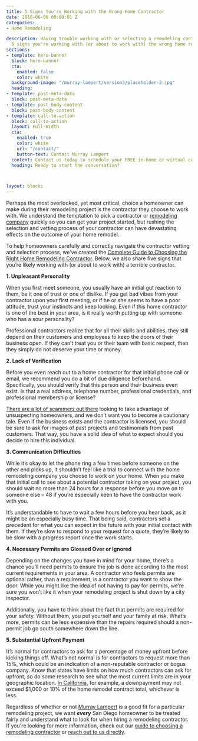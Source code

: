 ```yaml
---
title: 5 Signs You're Working with the Wrong Home Contractor
date: 2018-06-06 00:00:01 Z
categories:
- Home Remodeling

description: Having trouble working with or selecting a remodeling contractor? Here are
  5 signs you're working with (or about to work with) the wrong home remodeling contractor.
sections:
- template: hero-banner
  block: hero-banner
  cta:
    enabled: false
    color: white
  background-image: "/murray-lampert/version3/placeholder-2.jpg"
  heading: 
- template: post-meta-data
  block: post-meta-data
- template: post-body-content
  block: post-body-content
- template: call-to-action
  block: call-to-action
  layout: Full-Width
  cta:
    enabled: true
    color: white
    url: "/contact/"
    button-text: Contact Murray Lampert
  content: Contact us today to schedule your FREE in-home or virtual consultation.
  heading: Ready to start the conversation?



layout: blocks
---
```


Perhaps the most overlooked, yet most critical, choice a homeowner can make during their remodeling project is the contractor they choose to work with. We understand the temptation to pick a contractor or [remodeling company](/san-diego-home-remodel-services) quickly so you can get your project started, but rushing the selection and vetting process of your contractor can have devastating effects on the outcome of your home remodel.

To help homeowners carefully and correctly navigate the contractor vetting and selection process, we've created the [Complete Guide to Choosing the Right Home Remodeling Contractor](/complete-guide-to-choosing-the-right-home-remodeling-contractor/). Below, we also share five signs that you’re likely working with (or about to work with) a terrible contractor.

**1. Unpleasant Personality**

When you first meet someone, you usually have an initial gut reaction to them, be it one of trust or one of dislike. If you get bad vibes from your contractor upon your first meeting, or if he or she seems to have a poor attitude, trust your instincts and keep looking. Even if this home contractor is one of the best in your area, is it really worth putting up with someone who has a sour personality?

Professional contractors realize that for all their skills and abilities, they still depend on their customers and employees to keep the doors of their business open. If they can’t treat you or their team with basic respect, then they simply do not deserve your time or money.

**2. Lack of Verification**

Before you even reach out to a home contractor for that initial phone call or email, we recommend you do a bit of due diligence beforehand. Specifically, you should verify that this person and their business even exist. Is that a real address, telephone number, professional credentials, and professional membership or license?

[There are a lot of scammers out there](https://www.10news.com/news/better-business-bureau-says-home-improvements-scams-are-the-most-risky) looking to take advantage of unsuspecting homeowners, and we don’t want you to become a cautionary tale. Even if the business exists and the contractor is licensed, you should be sure to ask for images of past projects and testimonials from past customers. That way, you have a solid idea of what to expect should you decide to hire this individual.

**3. Communication Difficulties**

While it’s okay to let the phone ring a few times before someone on the other end picks up, it shouldn’t feel like a trial to connect with the home remodeling company you choose to work on your home. When you make that initial call to see about a potential contractor taking on your project, you should wait no more than 24 hours for a response before you move on to someone else – 48 if you’re especially keen to have the contractor work with you.

It’s understandable to have to wait a few hours before you hear back, as it might be an especially busy time. That being said, contractors set a precedent for what you can expect in the future with your initial contact with them. If they’re slow to respond to your request for a quote, they’re likely to be slow with a progress report once the work starts.

**4. Necessary Permits are Glossed Over or Ignored**

Depending on the changes you have in mind for your home, there’s a chance you’ll need permits to ensure the job is done according to the most current requirements in your area. A contractor who feels permits are optional rather, than a requirement, is a contractor you want to show the door. While you might like the idea of not having to pay for permits, we’re sure you won’t like it when your remodeling project is shut down by a city inspector.

Additionally, you have to think about the fact that permits are required for your safety. Without them, you put yourself and your family at risk. What’s more, permits can be less expensive than the repairs required should a non-permit job go south somewhere down the line.

**5. Substantial Upfront Payment**

It’s normal for contractors to ask for a percentage of money upfront before kicking things off. What’s not normal is for contractors to request more than 15%, which could be an indication of a non-reputable contractor or bogus company. Know that states have limits on how much contractors can ask for upfront, so do some research to see what the most current limits are in your geographic location. [In California](http://www.cslb.ca.gov/Media_Room/Press_Releases/2012/August_15.aspx), for example, a downpayment may not exceed $1,000 or 10% of the home remodel contract total, whichever is less.

Regardless of whether or not [Murray Lampert](/) is a good fit for a particular remodeling project, we want ***every*** San Diego homeowner to be treated fairly and understand what to look for when hiring a remodeling contractor. If you're looking for more information, check out our [guide to choosing a remodeling contractor](/complete-guide-to-choosing-the-right-home-remodeling-contractor/) or [reach out to us directly](#quick-contact).
